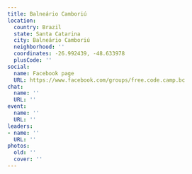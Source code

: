 ```yaml
---
title: Balneário Camboriú
location:
  country: Brazil
  state: Santa Catarina
  city: Balneário Camboriú
  neighborhood: ''
  coordinates: -26.992439, -48.633978
  plusCode: ''
social:
  name: Facebook page
  URL: https://www.facebook.com/groups/free.code.camp.bc
chat:
  name: ''
  URL: ''
event:
  name: ''
  URL: ''
leaders:
- name: ''
  URL: ''
photos:
  old: ''
  cover: ''
---
```


